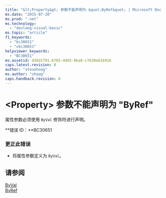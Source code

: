 ```yaml
---
title: "&lt;Property&gt; 参数不能声明为 &quot;ByRef&quot; | Microsoft Docs"
ms.date: "2015-07-20"
ms.prod: ".net"
ms.technology: 
  - "devlang-visual-basic"
ms.topic: "article"
f1_keywords: 
  - "bc30651"
  - "vbc30651"
helpviewer_keywords: 
  - "BC30651"
ms.assetid: d36d1f91-6703-4465-8ba8-c7630e616916
caps.latest.revision: 8
author: "stevehoag"
ms.author: "shoag"
caps.handback.revision: 8
---
```

# &lt;Property&gt; 参数不能声明为 &quot;ByRef&quot;
属性参数必须使用 `ByVal` 修饰符进行声明。  
  
 **错误 ID：**BC30651  
  
### 更正此错误  
  
-   将属性参数定义为 `ByVal`。  
  
## 请参阅  
 [ByVal](../../visual-basic/language-reference/modifiers/byval.md)   
 [ByRef](../../visual-basic/language-reference/modifiers/byref.md)